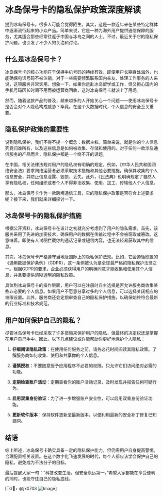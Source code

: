 # 冰岛保号卡的隐私保护政策深度解读

提到冰岛保号卡，很多人可能会觉得陌生。其实，这是一款近年来在某些特定群体中逐渐流行起来的小众产品。简单来说，它是一种为海外用户提供通信保障的服务，尤其适合那些经常往返于中国与冰岛之间的人士。不过，最近关于它的隐私保护问题，也引发了不少人的关注和讨论。

## 什么是冰岛保号卡？

冰岛保号卡的核心功能在于保持手机号码的持续有效，即便用户长期身处海外，也能确保电话号码不被注销。对于一些需要频繁联系国内亲友、处理工作事务的人来说，这项服务非常实用。想象一下，如果你远赴冰岛留学或工作，但又担心国内的手机号码因长时间不用而被运营商回收，这时冰岛保号卡就派上了用场。

然而，随着这款产品的普及，越来越多的人开始关心一个问题——使用冰岛保号卡是否会对个人隐私构成威胁？毕竟，在这个大数据时代，个人信息的安全至关重要。

## 隐私保护政策的重要性

说到隐私保护，我们不得不提一个概念：数据主权。简单来说，就是你的个人信息究竟归谁所有，以及这些信息是如何被收集、存储和使用的。对于任何一款涉及通信服务的产品而言，隐私保护都是一个绕不开的话题。

在中国，相关法律法规对用户的隐私权有明确的规定。例如，《中华人民共和国网络安全法》要求网络运营者必须采取技术措施和其他必要措施，确保其收集的个人信息安全，并防止信息泄露、毁损、丢失。此外，《民法典》也明确规定了自然人享有隐私权，任何组织或者个人不得非法收集、使用、加工、传输他人个人信息。

那么，冰岛保号卡作为一款跨境通信工具，它的隐私保护政策是否符合上述要求呢？接下来，我们就来详细探讨一下。

## 冰岛保号卡的隐私保护措施

根据公开资料，冰岛保号卡在设计之初就充分考虑到了用户的隐私需求。首先，该服务采用了先进的加密技术，确保用户的数据在传输过程中不会被窃取或篡改。这意味着，即使有人试图拦截你的通话记录或短信内容，也无法轻易获取其中的信息。

其次，冰岛保号卡严格遵守当地及国际上的隐私保护法规。比如，它会遵循欧盟的《通用数据保护条例》（GDPR），这一条例被认为是全球最严格的隐私保护法律之一。根据GDPR的要求，企业必须获得用户的明确同意才能收集和使用其个人信息，并且要提供清晰透明的隐私政策。

具体到冰岛保号卡的操作层面，用户可以在注册时自主选择是否允许服务商收集某些非必要的个人信息。如果用户不愿意分享过多的个人信息，可以选择关闭相应的权限设置。此外，服务商还会定期审查自己的隐私保护措施，以确保始终符合最新的行业标准和技术规范。

## 用户如何保护自己的隐私？

尽管冰岛保号卡已经采取了许多措施来保护用户的隐私，但最终的决定权还是掌握在用户自己手中。因此，以下几点建议或许能帮助你更好地保护个人隐私：

1. **仔细阅读隐私政策**：在使用任何服务之前，请务必花时间阅读其隐私政策。了解服务商如何收集、使用和共享你的个人信息。
   
2. **谨慎授权**：不要随意授予应用程序不必要的权限。只允许它们访问绝对必需的功能。

3. **定期检查账户活动**：定期查看你的账户活动记录，及时发现并报告任何可疑行为。

4. **启用双重身份验证**：为了进一步增强账户安全性，可以启用双重身份验证功能。

5. **更新软件版本**：保持软件更新至最新版本，以便利用最新的安全补丁修复已知漏洞。

## 结语

综上所述，冰岛保号卡确实具备一定的隐私保护能力，但仍需用户自身提高警惕，合理配置相关设置。在这个数字化飞速发展的时代，每个人都应该学会保护自己的隐私，避免成为不法分子的目标。

最后提醒大家一句：“科技改变生活，但安全永远第一。”希望大家都能在享受便利的同时，也能守住自己的隐私底线。

[TG💪+ @jx0703 ![Image](https://github.com/user-attachments/assets/dbca1d08-cadb-493c-b0ec-ad6f7a83f270)]